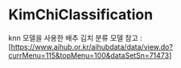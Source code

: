 # KimChiClassification

knn 모델을 사용한 배추 김치 분류 모델
참고 : [https://www.aihub.or.kr/aihubdata/data/view.do?currMenu=115&topMenu=100&dataSetSn=71473]
